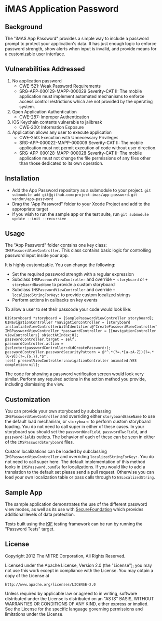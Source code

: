# iMAS Application Password

## Background

The "iMAS App Password" provides a simple way to include a password prompt to protect your application's data. It has just enough logic to enforce password strength, show alerts when input is invalid, and provide means for a customizable user interface.

## Vulnerabilities Addressed
1. No application password
   - CWE-521: Weak Password Requirements
   - SRG-APP-000129-MAPP-000029 Severity-CAT II: The mobile application must implement automated mechanisms to enforce access control restrictions which are not provided by the operating system.
2. Open Application Authentication
   - CWE-287: Improper Authentication
3. iOS Keychain contents vulnerable to jailbreak
   - CWE-200: Information Exposure
4. Application allows any user to execute application
   - CWE-250: Execution with Unnecessary Privileges
   - SRG-APP-000022-MAPP-000009 Severity-CAT II: The mobile application must not permit execution of code without user direction.
   - SRG-APP-000128-MAPP-000028 Severity-CAT II: The mobile application must not change the file permissions of any files other than those dedicated to its own operation.

## Installation

- Add the App Password repository as a submodule to your project. `git submodule add git@github.com:project-imas/app-password.git vendor/app-password`
- Drag the "App Password" folder to your Xcode Project and add to the appropriate target
- If you wish to run the sample app or the test suite, run `git submodule update --init --recursive`

## Usage

The "App Password" folder contains one key class: `IMSPasswordViewController`. This class contains basic logic for controlling password input inside your app.

It is highly customizable. You can change the following:

- Set the required password strength with a regular expression
- Subclass `IMSPasswordViewController` and override `+ storyboard` or `+ storybaordBaseName` to provide a custom storyboard
- Subclass `IMSPasswordViewController` and override `+ localizedStringForKey:` to provide custom localized strings
- Perform actions in callbacks on key events

To allow a user to set their passcode your code would look like:

```objc
UIStoryboard *storyboard = [SamplePasswordViewController storyboard];
UINavigationController *navigationController = [storyboard instantiateViewControllerWithIdentifier:@"CreatePasswordViewController"];
IMSPasswordViewController *passwordController = [[navigationController viewControllers] objectAtIndex:0];
passwordController.target = self;
passwordController.action = @selector(passwordController:didCreatePassword:);
passwordController.passwordSecurityPattern = @"^.*(?=.*[a-zA-Z])(?=.*[0-9])(?=.{6,}).*$";
[self presentViewController:navigationController animated:YES completion:nil];
```

The code for showing a password verification screen would look very similar. Perform any required actions in the action method you provide, including dismissing the view.

## Customization

You can provide your own storyboard by subclassing `IMSPasswordViewController` and overriding either `storyboardBaseName` to use the default load mechanism, or `storyboard` to perform custom storyboard loading. You do not need to call super in either of these cases. In your storyboard you should set the `passwordOneField`, `passwordTwoField`, and `passwordFields` outlets. The behavior of each of these can be seen in either of the `IMSPasswordStoryboard` files.

Custom localizations can be loaded by subclassing `IMSPasswordViewController` and overriding `localizedStringForKey:`. You do not need to call super here. The default implementation of this method looks in `IMSPassword.bundle` for localizations. If you would like to add a translation to the default set please send a pull request. Otherwise you can load your own localization table or pass calls through to `NSLocalizedString`.

## Sample App

The sample application demonstrates the use of the different password view modes, as well as its use with [SecureFoundation](https://github.com/project-imas/securefoundation) which provides additional levels of data protection.

Tests built using the [KIF](https://github.com/square/KIF) testing framework can be run by running the "Password Tests" target.

## License

Copyright 2012 The MITRE Corporation, All Rights Reserved.

Licensed under the Apache License, Version 2.0 (the "License");
you may not use this work except in compliance with the License.
You may obtain a copy of the License at

    http://www.apache.org/licenses/LICENSE-2.0

Unless required by applicable law or agreed to in writing, software
distributed under the License is distributed on an "AS IS" BASIS,
WITHOUT WARRANTIES OR CONDITIONS OF ANY KIND, either express or implied.
See the License for the specific language governing permissions and
limitations under the License.
